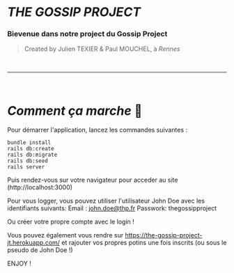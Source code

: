 # ___THE GOSSIP PROJECT___ 

### Bievenue dans notre project du Gossip Project 
>Created by Julien TEXIER & Paul MOUCHEL, à *Rennes*
>

</br>

________________________________________________________
</br>

# ___Comment ça marche___ :robot:

Pour démarrer l'application, lancez les commandes suivantes :
```
bundle install
rails db:create
rails db:migrate
rails db:seed
rails server
```

Puis rendez-vous sur votre navigateur pour acceder au site (http://localhost:3000)

Pour vous logger, vous pouvez utiliser l'utilisateur John Doe avec les identifiants suivants:
Email : john.doe@thp.fr
Passwork: thegossipproject

Ou créer votre propre compte avec le login !

Vous pouvez également vous rendre sur https://the-gossip-project-jt.herokuapp.com/ et rajouter vos propres potins une fois inscrits (ou sous le pseudo de John Doe !) 

ENJOY !

